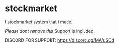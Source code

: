 # stockmarket
I stockmarket system that i made.

*Please dont remove this*
Support is included,

DISCORD FOR SUPPORT: https://discord.gg/MAfuSCd
